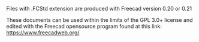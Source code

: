 Files with .FCStd extension are produced with Freecad version 0.20 or 0.21

These documents can be used within the limits of the GPL 3.0+ license and edited with the Freecad opensource program found at this link: https://www.freecadweb.org/
